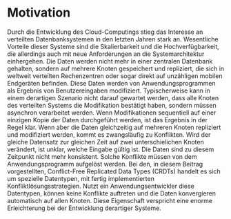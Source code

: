 # Motivation

Durch die Entwicklung des Cloud-Computings stieg das Interesse an verteilten Datenbanksystemen in den letzten Jahren stark an. Wesentliche Vorteile dieser Systeme sind die Skalierbarkeit und die Hochverfügbarkeit, die allerdings auch mit neue Anforderungen an die Systemarchitektur einhergehen. Die Daten werden nicht mehr in einer zentralen Datenbank gehalten, sondern  auf mehrere Knoten gespeichert und repliziert, die sich in weltweit verteilten Rechenzentren oder sogar direkt auf unzähligen mobilen Endgeräten befinden. Diese Daten werden von Anwendungsprogrammen als Ergebnis von Benutzereingaben modifiziert. Typischerweise kann in einem derartigen Szenario nicht darauf gewartet werden, dass alle Knoten des verteilten Systems die Modifikation bestätigt haben, sondern müssen asynchron verarbeitet werden. Wenn Modifikationen sequentiell auf einer einzigen Kopie der Daten durchgeführt werden, ist das Ergebnis in der Regel klar. Wenn aber die Daten gleichzeitig auf mehreren Knoten repliziert und modifiziert werden, kommt es zwangsläufig zu Konflikten. Wird der gleiche Datensatz zur gleichen Zeit auf zwei unterschielichen Knoten verändert, ist unklar, welche Eingabe gültig ist. Die Daten sind zu diesem Zeitpunkt nicht mehr konsistent. Solche Konflikte müssen von dem Anwendungsprogramm aufgelöst werden. Bei den, in diesem Beitrag vorgestellten, Conflict-Free Replicated Data Types (CRDTs) handelt es sich um spezielle Datentypen, mit fertig implementierten Konfliktlösungsstrategien. Nutzt ein Anwendungsentwickler diese Datentypen, können keine Konflikte auftreten und die Daten konvergieren automatisch auf allen Knoten. Diese Eigenschaft verspricht eine enorme Erleichterung bei der Entwicklung derartiger Systeme.
